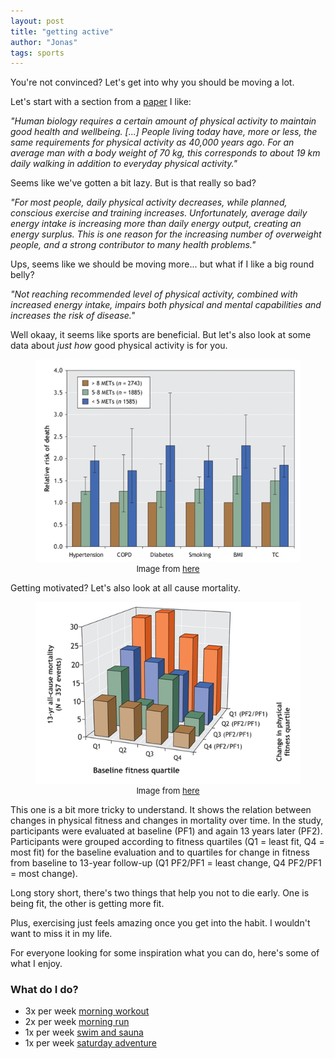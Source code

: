 ```yaml
---
layout: post
title: "getting active"
author: "Jonas"
tags: sports
---
```


You're not convinced? Let's get into why you should be moving a lot.

Let's start with a section from a <a href="https://www.mdpi.com/2075-4663/7/5/127" target="_blank">paper</a> I like:

*"Human biology requires a certain amount of physical activity to maintain good health and wellbeing. [...] People living today have, more or less, the same requirements for physical activity as 40,000 years ago. For an average man with a body weight of 70 kg, this corresponds to about 19 km daily walking in addition to everyday physical activity."*

Seems like we've gotten a bit lazy. But is that really so bad?

*"For most people, daily physical activity decreases, while planned, conscious exercise and training increases. Unfortunately, average daily energy intake is increasing more than daily energy output, creating an energy surplus. This is one reason for the increasing number of overweight people, and a strong contributor to many health problems."*

Ups, seems like we should be moving more... but what if I like a big round belly?

*"Not reaching recommended level of physical activity, combined with increased energy intake, impairs both physical and mental capabilities and increases the risk of disease."*

Well okaay, it seems like sports are beneficial. But let's also look at some data about *just how* good physical activity is for you.

<figure>
  <img src="/assets/23FF1.jpg" alt="Alt text for the image"/>
  <figcaption style="font-size: small; text-align: center;">
    Image from <a href="https://www.ncbi.nlm.nih.gov/pmc/articles/PMC1402378/" target="_blank" rel="noopener noreferrer">here</a>
  </figcaption>
</figure>

Getting motivated? Let's also look at all cause mortality.

<figure>
  <img src="/assets/23FF2.jpg" alt="Alt text for the image"/>
  <figcaption style="font-size: small; text-align: center;">
    Image from <a href="https://www.ncbi.nlm.nih.gov/pmc/articles/PMC1402378/" target="_blank" rel="noopener noreferrer">here</a>
  </figcaption>
</figure>

This one is a bit more tricky to understand. It shows the relation between changes in physical fitness and changes in mortality over time. In the study, participants were evaluated at baseline (PF1) and again 13 years later (PF2).  Participants were grouped according to fitness quartiles (Q1 = least fit, Q4 = most fit) for the baseline evaluation and to quartiles for change in fitness from baseline to 13-year follow-up (Q1 PF2/PF1 = least change, Q4 PF2/PF1 = most change).

Long story short, there's two things that help you not to die early. One is being fit, the other is getting more fit. 

Plus, exercising just feels amazing once you get into the habit. I wouldn't want to miss it in my life.

For everyone looking for some inspiration what you can do, here's some of what I enjoy. 


### What do I do?

- 3x per week [morning workout](/hidden_posts/sports/2023-12-14-MorningWorkout.html)
- 2x per week [morning run](/hidden_posts/sports/2023-12-14-MorningRun.html)
- 1x per week [swim and sauna](/hidden_posts/sports/2023-12-14-EveningSwimSauna.html)
- 1x per week [saturday adventure](/hidden_posts/sports/2023-12-14-SaturdayAdventure.html)

